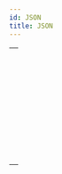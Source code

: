 ```yaml
---
id: JSON
title: JSON
---
```


|                                                                                                                 |
| --------------------------------------------------------------------------------------------------------------- |
| [<!-- INCLUDE #_command_.JSON Parse.Syntax -->](../../commands-legacy/json-parse.md)<br/>                       |
| [<!-- INCLUDE #_command_.JSON PARSE ARRAY.Syntax -->](../../commands-legacy/json-parse-array.md)<br/>           |
| [<!-- INCLUDE #_command_.JSON Resolve pointers.Syntax -->](../../commands-legacy/json-resolve-pointers.md)<br/> |
| [<!-- INCLUDE #_command_.JSON Stringify.Syntax -->](../../commands-legacy/json-stringify.md)<br/>               |
| [<!-- INCLUDE #_command_.JSON Stringify array.Syntax -->](../../commands-legacy/json-stringify-array.md)<br/>   |
| [<!-- INCLUDE #_command_.JSON TO SELECTION.Syntax -->](../../commands-legacy/json-to-selection.md)<br/>         |
| [<!-- INCLUDE #_command_.JSON Validate.Syntax -->](../../commands-legacy/json-validate.md)<br/>                 |
| [<!-- INCLUDE #_command_.Selection to JSON.Syntax -->](../../commands-legacy/selection-to-json.md)<br/>         |
